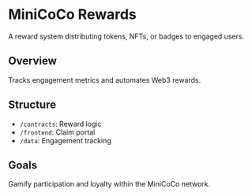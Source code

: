 # MiniCoCo Rewards
A reward system distributing tokens, NFTs, or badges to engaged users.

## Overview
Tracks engagement metrics and automates Web3 rewards.

## Structure
- `/contracts`: Reward logic  
- `/frontend`: Claim portal  
- `/data`: Engagement tracking  

## Goals
Gamify participation and loyalty within the MiniCoCo network.
